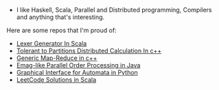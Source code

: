 - I like Haskell, Scala, Parallel and Distributed programming, Compilers and anything that's interesting.

Here are some repos that I'm proud of:

- [Lexer Generator In Scala](../../../Lexer-Generator-in-Scala)
- [Tolerant to Partitions Distributed Calculation In c++](../../../Distributed-Calculation-in-cpp)
- [Generic Map-Reduce in c++](../../../Map-Reduce-in-cpp)
- [Emag-like Parallel Order Processing in Java](../../../Parallel-Product-Processing-in-Java)
- [Graphical Interface for Automata in Python](../../../DFA-NFA-Graphic-Interface)
- [LeetCode Solutions in Scala](../../../LeetCode-in-Scala)

<!---
georgevanuta/georgevanuta is a ✨ special ✨ repository because its `README.md` (this file) appears on your GitHub profile.
You can click the Preview link to take a look at your changes.
--->
